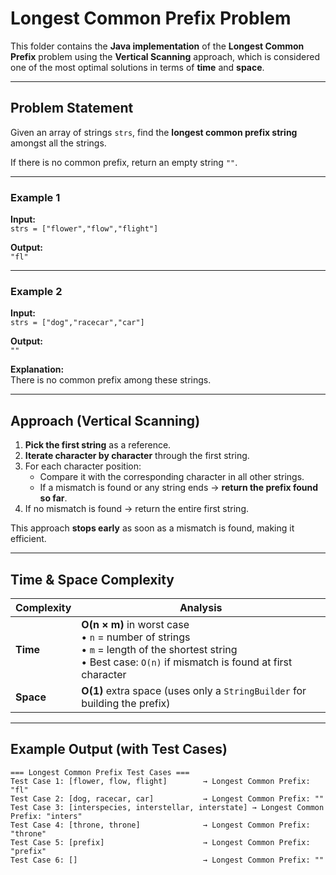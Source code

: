 # Longest Common Prefix Problem

This folder contains the **Java implementation** of the **Longest Common Prefix** problem using the **Vertical Scanning** approach, which is considered one of the most optimal solutions in terms of **time** and **space**.

---

## Problem Statement

Given an array of strings `strs`, find the **longest common prefix string** amongst all the strings.

If there is no common prefix, return an empty string `""`.

---

### Example 1
**Input:**  
`strs = ["flower","flow","flight"]`  

**Output:**  
`"fl"`

---

### Example 2
**Input:**  
`strs = ["dog","racecar","car"]`  

**Output:**  
`""`  

**Explanation:**  
There is no common prefix among these strings.

---

## Approach (Vertical Scanning)

1. **Pick the first string** as a reference.
2. **Iterate character by character** through the first string.
3. For each character position:
   - Compare it with the corresponding character in all other strings.
   - If a mismatch is found or any string ends → **return the prefix found so far**.
4. If no mismatch is found → return the entire first string.

This approach **stops early** as soon as a mismatch is found, making it efficient.

---

## Time & Space Complexity

| Complexity | Analysis |
|-----------|----------|
| **Time**  | **O(n × m)** in worst case <br>• `n` = number of strings <br>• `m` = length of the shortest string <br>• Best case: `O(n)` if mismatch is found at first character |
| **Space** | **O(1)** extra space (uses only a `StringBuilder` for building the prefix) |

---

## Example Output (with Test Cases)

```text
=== Longest Common Prefix Test Cases ===
Test Case 1: [flower, flow, flight]        → Longest Common Prefix: "fl"
Test Case 2: [dog, racecar, car]           → Longest Common Prefix: ""
Test Case 3: [interspecies, interstellar, interstate] → Longest Common Prefix: "inters"
Test Case 4: [throne, throne]              → Longest Common Prefix: "throne"
Test Case 5: [prefix]                      → Longest Common Prefix: "prefix"
Test Case 6: []                            → Longest Common Prefix: ""
